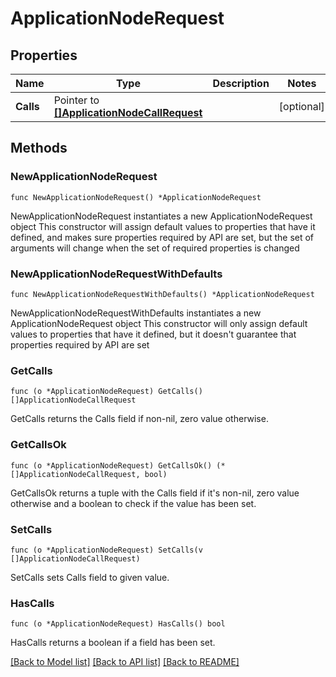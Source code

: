# ApplicationNodeRequest

## Properties

Name | Type | Description | Notes
------------ | ------------- | ------------- | -------------
**Calls** | Pointer to [**[]ApplicationNodeCallRequest**](ApplicationNodeCallRequest.md) |  | [optional]

## Methods

### NewApplicationNodeRequest

`func NewApplicationNodeRequest() *ApplicationNodeRequest`

NewApplicationNodeRequest instantiates a new ApplicationNodeRequest object
This constructor will assign default values to properties that have it defined,
and makes sure properties required by API are set, but the set of arguments
will change when the set of required properties is changed

### NewApplicationNodeRequestWithDefaults

`func NewApplicationNodeRequestWithDefaults() *ApplicationNodeRequest`

NewApplicationNodeRequestWithDefaults instantiates a new ApplicationNodeRequest object
This constructor will only assign default values to properties that have it defined,
but it doesn't guarantee that properties required by API are set

### GetCalls

`func (o *ApplicationNodeRequest) GetCalls() []ApplicationNodeCallRequest`

GetCalls returns the Calls field if non-nil, zero value otherwise.

### GetCallsOk

`func (o *ApplicationNodeRequest) GetCallsOk() (*[]ApplicationNodeCallRequest, bool)`

GetCallsOk returns a tuple with the Calls field if it's non-nil, zero value otherwise
and a boolean to check if the value has been set.

### SetCalls

`func (o *ApplicationNodeRequest) SetCalls(v []ApplicationNodeCallRequest)`

SetCalls sets Calls field to given value.

### HasCalls

`func (o *ApplicationNodeRequest) HasCalls() bool`

HasCalls returns a boolean if a field has been set.

[[Back to Model list]](../README.md#documentation-for-models) [[Back to API list]](../README.md#documentation-for-api-endpoints) [[Back to README]](../README.md)
